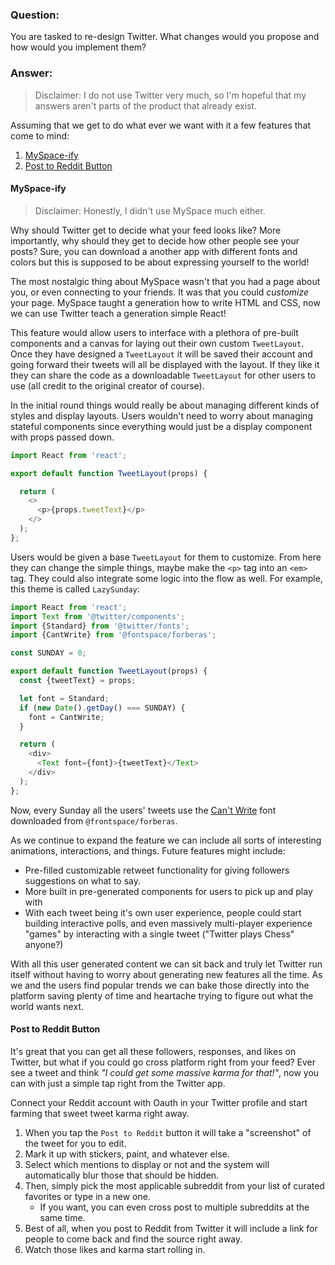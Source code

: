 ### Question:
You are tasked to re-design Twitter. What changes would you propose and how would you implement them?

### Answer:
> Disclaimer: I do not use Twitter very much, so I'm hopeful that my answers aren't parts of the product that already exist.

Assuming that we get to do what ever we want with it a few features that come to mind:
1. [MySpace-ify](#myspace-ify)
1. [Post to Reddit Button](#post-to-reddit-button)

#### MySpace-ify
> Disclaimer: Honestly, I didn't use MySpace much either.

Why should Twitter get to decide what your feed looks like? More importantly, why should they get to decide how other people see your posts? Sure, you can download a another app with different fonts and colors but this is supposed to be about expressing yourself to the world!

The most nostalgic thing about MySpace wasn't that you had a page about you, or even connecting to your friends. It was that you could _customize_ your page. MySpace taught a generation how to write HTML and CSS, now we can use Twitter teach a generation simple React!

This feature would allow users to interface with a plethora of pre-built components and a canvas for laying out their own custom `TweetLayout`. Once they have designed a `TweetLayout` it will be saved their account and going forward their tweets will all be displayed with the layout. If they like it they can share the code as a downloadable `TweetLayout` for other users to use (all credit to the original creator of course).

In the initial round things would really be about managing different kinds of styles and display layouts. Users wouldn't need to worry about managing stateful components since everything would just be a display component with props passed down.

```javascript
import React from 'react';

export default function TweetLayout(props) {

  return (
    <>
      <p>{props.tweetText}</p>
    </>
  );
};
```

Users would be given a base `TweetLayout` for them to customize. From here they can change the simple things, maybe make the `<p>` tag into an `<em>` tag. They could also integrate some logic into the flow as well. For example, this theme is called `LazySunday`:

```javascript
import React from 'react';
import Text from '@twitter/components';
import {Standard} from '@twitter/fonts';
import {CantWrite} from '@fontspace/forberas';

const SUNDAY = 0;

export default function TweetLayout(props) {
  const {tweetText} = props;

  let font = Standard;
  if (new Date().getDay() === SUNDAY) {
    font = CantWrite;
  }

  return (
    <div>
      <Text font={font}>{tweetText}</Text>
    </div>
  );
};
```
Now, every Sunday all the users' tweets use the [Can't Write](https://www.fontspace.com/can-t-write-font-f84516) font downloaded from `@frontspace/forberas`.

As we continue to expand the feature we can include all sorts of interesting animations, interactions, and things. Future features might include:

- Pre-filled customizable retweet functionality for giving followers suggestions on what to say.
- More built in pre-generated components for users to pick up and play with
- With each tweet being it's own user experience, people could start building interactive polls, and even massively multi-player experience "games" by interacting with a single tweet ("Twitter plays Chess" anyone?)

With all this user generated content we can sit back and truly let Twitter run itself without having to worry about generating new features all the time. As we and the users find popular trends we can bake those directly into the platform saving plenty of time and heartache trying to figure out what the world wants next.

#### Post to Reddit Button
It's great that you can get all these followers, responses, and likes on Twitter, but what if you could go cross platform right from your feed? Ever see a tweet and think _"I could get some massive karma for that!"_, now you can with just a simple tap right from the Twitter app.

Connect your Reddit account with Oauth in your Twitter profile and start farming that sweet tweet karma right away.

1. When you tap the `Post to Reddit` button it will take a "screenshot" of the tweet for you to edit.
1. Mark it up with stickers, paint, and whatever else.
1. Select which mentions to display or not and the system will automatically blur those that should be hidden.
1. Then, simply pick the most applicable subreddit from your list of curated favorites or type in a new one. 
    - If you want, you can even cross post to multiple subreddits at the same time.
1. Best of all, when you post to Reddit from Twitter it will include a link for people to come back and find the source right away.
1. Watch those likes and karma start rolling in.